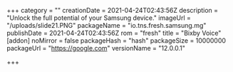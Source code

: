 +++
category = ""
creationDate = 2021-04-24T02:43:56Z
description = "Unlock the full potential of your Samsung device."
imageUrl = "/uploads/slide21.PNG"
packageName = "io.tns.fresh.samsung.mg"
publishDate = 2021-04-24T02:43:56Z
rom = "fresh"
title = "Bixby Voice"
[addon]
noMirror = false
packageHash = "hash"
packageSize = 10000000
packageUrl = "https://google.com"
versionName = "12.0.0.1"

+++
